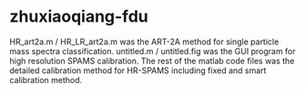 # zhuxiaoqiang-fdu
HR_art2a.m / HR_LR_art2a.m was the ART-2A method for single particle mass spectra classification.
untitled.m / untitled.fig was the GUI program for high resolution SPAMS calibration.
The rest of the matlab code files was the detailed calibration method for HR-SPAMS including fixed and smart calibration method.
